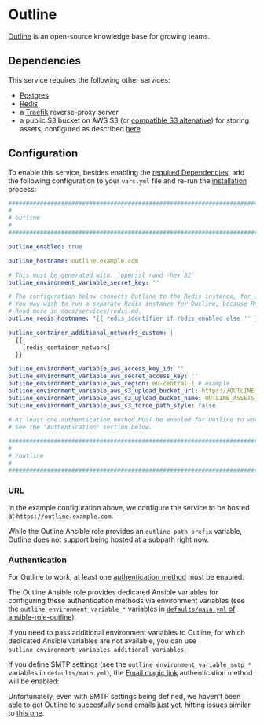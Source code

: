 # Outline

[Outline](https://www.getoutline.com/) is an open-source knowledge base for growing teams.


## Dependencies

This service requires the following other services:

- [Postgres](postgres.md)
- [Redis](redis.md)
- a [Traefik](traefik.md) reverse-proxy server
- a public S3 bucket on AWS S3 (or [compatible S3 altenative](https://docs.getoutline.com/s/hosting/doc/file-storage-N4M0T6Ypu7#h-s3-compatible-services)) for storing assets, configured as described [here](https://docs.getoutline.com/s/hosting/doc/file-storage-N4M0T6Ypu7)


## Configuration

To enable this service, besides enabling the [required Dependencies](#dependencies), add the following configuration to your `vars.yml` file and re-run the [installation](../installing.md) process:

```yaml
########################################################################
#                                                                      #
# outline                                                              #
#                                                                      #
########################################################################

outline_enabled: true

outline_hostname: outline.example.com

# This must be generated with: `openssl rand -hex 32`
outline_environment_variable_secret_key: ''

# The configuration below connects Outline to the Redis instance, for session storage purposes.
# You may wish to run a separate Redis instance for Outline, because Redis is not multi-tenant.
# Read more in docs/services/redis.md.
outline_redis_hostname: "{{ redis_identifier if redis_enabled else '' }}"

outline_container_additional_networks_custom: |
  {{
    [redis_container_network]
  }}

outline_environment_variable_aws_access_key_id: ''
outline_environment_variable_aws_secret_access_key: ''
outline_environment_variable_aws_region: eu-central-1 # example
outline_environment_variable_aws_s3_upload_bucket_url: https://OUTLINE_ASSETS_BUCKET_NAME.s3.eu-central-1.amazonaws.com
outline_environment_variable_aws_s3_upload_bucket_name: OUTLINE_ASSETS_BUCKET_NAME
outline_environment_variable_aws_s3_force_path_style: false

# At least one authentication method MUST be enabled for Outline to work.
# See the "Authentication" section below.

########################################################################
#                                                                      #
# /outline                                                             #
#                                                                      #
########################################################################
```

### URL

In the example configuration above, we configure the service to be hosted at `https://outline.example.com`.

While the Outline Ansible role provides an `outline_path_prefix` variable, Outline does not support being hosted at a subpath right now.


### Authentication

For Outline to work, at least one [authentication method](https://docs.getoutline.com/s/hosting/doc/authentication-7ViKRmRY5o) must be enabled.

The Outline Ansible role provides dedicated Ansible variables for configuring these authentication methods via environment variables (see the `outline_environment_variable_*` variables in [`defaults/main.yml` of ansible-role-outline](https://github.com/mother-of-all-self-hosting/ansible-role-outline/blob/main/defaults/main.yml)).

If you need to pass additional environment variables to Outline, for which dedicated Ansible variables are not available, you can use `outline_environment_variables_additional_variables`.

If you define SMTP settings (see the `outline_environment_variable_smtp_*` variables in `defaults/main.yml`), the [Email magic link](https://docs.getoutline.com/s/hosting/doc/email-magic-link-N2CPh5tmTS) authentication method will be enabled:

Unfortunately, even with SMTP settings being defined, we haven't been able to get Outline to succesfully send emails just yet, hitting issues similar to [this one](https://github.com/outline/outline/discussions/2605).
